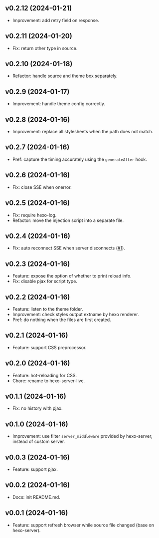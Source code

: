 ## v0.2.12 (2024-01-21)

- Improvement: add retry field on response.

## v0.2.11 (2024-01-20)

- Fix: return other type in source.

## v0.2.10 (2024-01-18)

- Refactor: handle source and theme box separately.

## v0.2.9 (2024-01-17)

- Improvement: handle theme config correctly.

## v0.2.8 (2024-01-16)

- Improvement: replace all stylesheets when the path does not match.

## v0.2.7 (2024-01-16)

- Pref: capture the timing accurately using the ``generateAfter`` hook.

## v0.2.6 (2024-01-16)

- Fix: close SSE when onerror.

## v0.2.5 (2024-01-16)

- Fix: require hexo-log.
- Refactor: move the injection script into a separate file.

## v0.2.4 (2024-01-16)

- Fix: auto reconnect SSE when server disconnects ([#1](https://github.com/KazariEX/hexo-server-live/pull/1)).

## v0.2.3 (2024-01-16)

- Feature: expose the option of whether to print reload info.
- Fix: disable pjax for script type.

## v0.2.2 (2024-01-16)

- Feature: listen to the theme folder.
- Improvement: check styles output extname by hexo renderer.
- Pref: do nothing when the files are first created.

## v0.2.1 (2024-01-16)

- Feature: support CSS preprocessor.

## v0.2.0 (2024-01-16)

- Feature: hot-reloading for CSS.
- Chore: rename to hexo-server-live.

## v0.1.1 (2024-01-16)

- Fix: no history with pjax.

## v0.1.0 (2024-01-16)

- Improvement: use filter ``server_middleware`` provided by hexo-server, instead of custom server.

## v0.0.3 (2024-01-16)

- Feature: support pjax.

## v0.0.2 (2024-01-16)

- Docs: init README.md.

## v0.0.1 (2024-01-16)

- Feature: support refresh browser while source file changed (base on hexo-server).